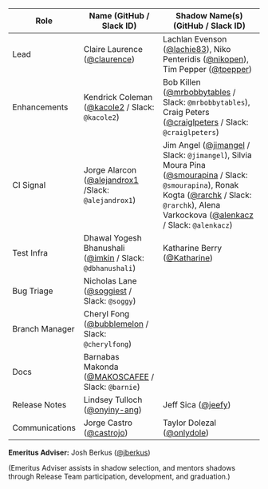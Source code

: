 | **Role** | **Name** (**GitHub / Slack ID**)  | **Shadow Name(s) (GitHub / Slack ID)** |
| ------ | ------ | ------ |
| Lead |  Claire Laurence ([@claurence](https://github.com/claurence)) | Lachlan Evenson ([@lachie83](https://github.com/lachie83)), Niko Penteridis ([@nikopen](https://github.com/nikopen)), Tim Pepper ([@tpepper](https://github.com/tpepper)) |
| Enhancements | Kendrick Coleman ([@kacole2](https://github.com/kacole2) / Slack: `@kacole2`) | Bob Killen ([@mrbobbytables](https://github.com/mrbobbytables) / Slack: `@mrbobbytables`), Craig Peters ([@craiglpeters](https://github.com/craiglpeters) / Slack: `@craiglpeters`) |
| CI Signal | Jorge Alarcon ([@alejandrox1](https://github.com/alejandrox1) /Slack: `@alejandrox1`) | Jim Angel ([@jimangel](https://github.com/jimangel) / Slack: `@jimangel`), Silvia Moura Pina ([@smourapina](https://github.com/smourapina) / Slack: `@smourapina`), Ronak Kogta ([@rarchk](https://github.com/rarchk) / Slack: `@rarchk`), Alena Varkockova ([@alenkacz](https://github.com/alenkacz) / Slack: `@alenkacz`) |
| Test Infra | Dhawal Yogesh Bhanushali ([@imkin](https://github.com/imkin) / Slack: `@dbhanushali`) | Katharine Berry ([@Katharine](https://github.com/Katharine)) |
| Bug Triage | Nicholas Lane ([@soggiest](https://github.com/soggiest) / Slack: `@soggy`) | |
| Branch Manager | Cheryl Fong ([@bubblemelon](https://github.com/bubblemelon) / Slack: `@cherylfong`) | |
| Docs | Barnabas Makonda ([@MAKOSCAFEE](https://github.com/MAKOSCAFEE) / Slack: `@barnie`) | |
| Release Notes | Lindsey Tulloch ([@onyiny-ang](https://github.com/onyiny-ang)) | Jeff Sica ([@jeefy](https://github.com/jeefy))|
| Communications | Jorge Castro ([@castrojo](https://github.com/castrojo)) | Taylor Dolezal ([@onlydole](https://github.com/onlydole)) |



**Emeritus Adviser:** Josh Berkus ([@jberkus](https://github.com/jberkus))

(Emeritus Adviser assists in shadow selection, and mentors shadows through Release Team participation, development, and graduation.)
